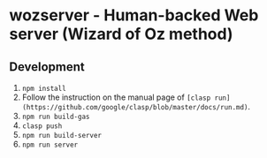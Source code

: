 # wozserver - Human-backed Web server (Wizard of Oz method)

## Development

1. `npm install`
2. Follow the instruction on the manual page of `[clasp run](https://github.com/google/clasp/blob/master/docs/run.md)`.
3. `npm run build-gas`
4. `clasp push`
5. `npm run build-server`
6. `npm run server`

